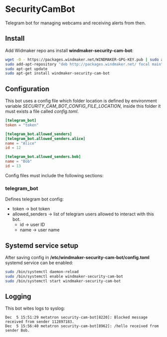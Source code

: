 # SecurityCamBot

Telegram bot for managing webcams and receiving alerts from then.

## Install

Add Widmaker repo ans install **windmaker-security-cam-bot**:
```bash
wget -O - https://packages.windmaker.net/WINDMAKER-GPG-KEY.pub | sudo apt-key add -
sudo add-apt-repository "deb http://packages.windmaker.net/ focal main"
sudo apt-get update
sudo apt-get install windmaker-security-cam-bot
```

## Configuration

This bot uses a config file which folder location is defined by environment variable *SECURITY_CAM_BOT_CONFIG_FILE_LOCATION*, inside this folder it must exists a file called *config.toml*.

```toml
[telegram_bot]
token = "token"

[telegram_bot.allowed_senders]
[telegram_bot.allowed_senders.alice]
name = "Alice"
id = 12

[telegram_bot.allowed_senders.bob]
name = "Bob"
id = 13
```

Config files must include the following sections:
### telegram_bot

Defines telegram bot config:
* token -> bot token
* allowed_senders -> list of telegram users allowed to interact with this bot.
  * id -> user ID
  * name -> user name

## Systemd service setup

After saving config in **/etc/windmaker-security-cam-bot/config.toml** systemd service can be enabled:
```bash
sudo /bin/systemctl daemon-reload
sudo /bin/systemctl enable windmaker-security-cam-bot
sudo /bin/systemctl start windmaker-security-cam-bot
```

## Logging

This bot wites logs to syslog:
```
Dec  5 15:51:29 metatron security-cam-bot[8220]: Blocked message received from sender 112897183.
Dec  5 15:56:40 metatron security-cam-bot[8962]: /hello received from sender Bob.
```
